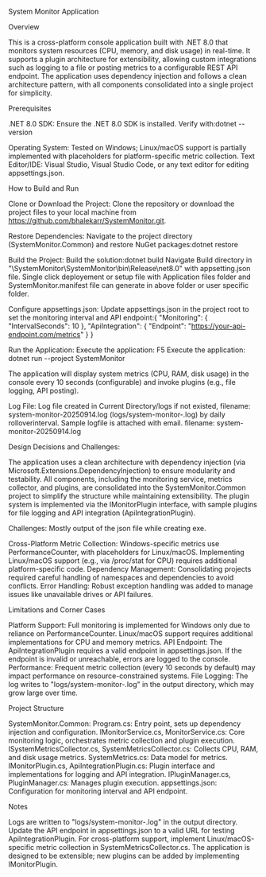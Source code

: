 System Monitor Application


Overview

This is a cross-platform console application built with .NET 8.0 that monitors system resources (CPU, memory, and disk usage) in real-time. It supports a plugin architecture for extensibility, allowing custom integrations such as logging to a file or posting metrics to a configurable REST API endpoint. The application uses dependency injection and follows a clean architecture pattern, with all components consolidated into a single project for simplicity.



Prerequisites

.NET 8.0 SDK: Ensure the .NET 8.0 SDK is installed. 
Verify with:dotnet --version


Operating System: Tested on Windows; Linux/macOS support is partially implemented with placeholders for platform-specific metric collection.
Text Editor/IDE: Visual Studio, Visual Studio Code, or any text editor for editing appsettings.json.

How to Build and Run

Clone or Download the Project:
Clone the repository or download the project files to your local machine from https://github.com/bhalekarr/SystemMonitor.git.


Restore Dependencies:
Navigate to the project directory (SystemMonitor.Common) and restore NuGet packages:dotnet restore


Build the Project:
Build the solution:dotnet build
Navigate Build directory in "\SystemMonitor\SystemMonitor\bin\Release\net8.0" with appsetting.json file.
Single click deployement or setup file with Application files folder and SystemMonitor.manifest file can generate in above folder or user specific folder. 


Configure appsettings.json:
Update appsettings.json in the project root to set the monitoring interval and API endpoint:{
  "Monitoring": {
    "IntervalSeconds": 10
  },
  "ApiIntegration": {
    "Endpoint": "https://your-api-endpoint.com/metrics"
  }
}



Run the Application:
Execute the application: F5
Execute the application: dotnet run --project SystemMonitor


The application will display system metrics (CPU, RAM, disk usage) in the console every 10 seconds (configurable) and invoke plugins (e.g., file logging, API posting).

Log File:
Log file created in Current Directory/logs if not existed, filename: system-monitor-20250914.log (logs/system-monitor-.log) by daily rolloverinterval.
Sample logfile is attached with email. filename: system-monitor-20250914.log


Design Decisions and Challenges:

The application uses a clean architecture with dependency injection (via Microsoft.Extensions.DependencyInjection) to ensure modularity and testability. All components, including the monitoring service, metrics collector, and plugins, are consolidated into the SystemMonitor.Common project to simplify the structure while maintaining extensibility. The plugin system is implemented via the IMonitorPlugin interface, with sample plugins for file logging and API integration (ApiIntegrationPlugin). 

Challenges: Mostly output of the json file while creating exe.

Cross-Platform Metric Collection: Windows-specific metrics use PerformanceCounter, with placeholders for Linux/macOS. Implementing Linux/macOS support (e.g., via /proc/stat for CPU) requires additional platform-specific code.
Dependency Management: Consolidating projects required careful handling of namespaces and dependencies to avoid conflicts.
Error Handling: Robust exception handling was added to manage issues like unavailable drives or API failures.

Limitations and Corner Cases

Platform Support: Full monitoring is implemented for Windows only due to reliance on PerformanceCounter. Linux/macOS support requires additional implementations for CPU and memory metrics.
API Endpoint: The ApiIntegrationPlugin requires a valid endpoint in appsettings.json. If the endpoint is invalid or unreachable, errors are logged to the console.
Performance: Frequent metric collection (every 10 seconds by default) may impact performance on resource-constrained systems.
File Logging: The log writes to "logs/system-monitor-.log" in the output directory, which may grow large over time.

Project Structure

SystemMonitor.Common:
Program.cs: Entry point, sets up dependency injection and configuration.
IMonitorService.cs, MonitorService.cs: Core monitoring logic, orchestrates metric collection and plugin execution.
ISystemMetricsCollector.cs, SystemMetricsCollector.cs: Collects CPU, RAM, and disk usage metrics.
SystemMetrics.cs: Data model for metrics.
IMonitorPlugin.cs, ApiIntegrationPlugin.cs: Plugin interface and implementations for logging and API integration.
IPluginManager.cs, PluginManager.cs: Manages plugin execution.
appsettings.json: Configuration for monitoring interval and API endpoint.



Notes

Logs are written to "logs/system-monitor-.log" in the output directory.
Update the API endpoint in appsettings.json to a valid URL for testing ApiIntegrationPlugin.
For cross-platform support, implement Linux/macOS-specific metric collection in SystemMetricsCollector.cs.
The application is designed to be extensible; new plugins can be added by implementing IMonitorPlugin.
